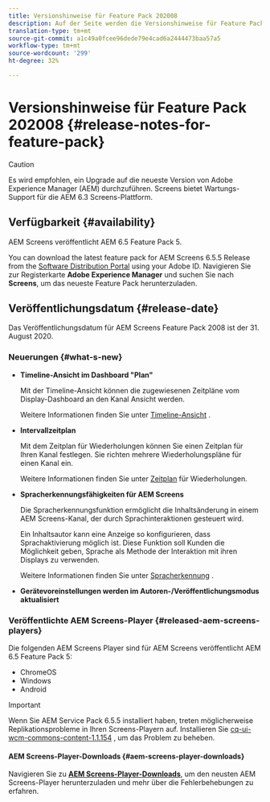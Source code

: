 ```yaml
---
title: Versionshinweise für Feature Pack 202008
description: Auf der Seite werden die Versionshinweise für Feature Pack 2008 beschrieben.
translation-type: tm+mt
source-git-commit: a1c49a0fcee96dede79e4cad6a2444473baa57a5
workflow-type: tm+mt
source-wordcount: '299'
ht-degree: 32%

---
```



# Versionshinweise für Feature Pack 202008 {#release-notes-for-feature-pack}

>[!CAUTION]
>
>Es wird empfohlen, ein Upgrade auf die neueste Version von Adobe Experience Manager (AEM) durchzuführen. Screens bietet Wartungs-Support für die AEM 6.3 Screens-Plattform.

## Verfügbarkeit {#availability}

AEM Screens veröffentlicht AEM 6.5 Feature Pack 5.

You can download the latest feature pack for AEM Screens 6.5.5 Release from the [Software Distribution Portal](https://experience.adobe.com/#/downloads/content/software-distribution/en/aem.html) using your Adobe ID. Navigieren Sie zur Registerkarte **Adobe Experience Manager** und suchen Sie nach **Screens**, um das neueste Feature Pack herunterzuladen.

## Veröffentlichungsdatum {#release-date}

Das Veröffentlichungsdatum für AEM Screens Feature Pack 2008 ist der 31. August 2020.

### Neuerungen {#what-s-new}

* **Timeline-Ansicht im Dashboard &quot;Plan&quot;**

   Mit der Timeline-Ansicht können die zugewiesenen Zeitpläne vom Display-Dashboard an den Kanal Ansicht werden.

   Weitere Informationen finden Sie unter [Timeline-Ansicht](/help/user-guide/channel-assignment-latest-fp.md#timeline-view) .

* **Intervallzeitplan**

   Mit dem Zeitplan für Wiederholungen können Sie einen Zeitplan für Ihren Kanal festlegen. Sie richten mehrere Wiederholungspläne für einen Kanal ein.

   Weitere Informationen finden Sie unter [Zeitplan](/help/user-guide/channel-assignment-latest-fp.md#recurrence-schedule) für Wiederholungen.

* **Spracherkennungsfähigkeiten für AEM Screens**

   Die Spracherkennungsfunktion ermöglicht die Inhaltsänderung in einem AEM Screens-Kanal, der durch Sprachinteraktionen gesteuert wird.

   Ein Inhaltsautor kann eine Anzeige so konfigurieren, dass Sprachaktivierung möglich ist. Diese Funktion soll Kunden die Möglichkeit geben, Sprache als Methode der Interaktion mit ihren Displays zu verwenden.

   Weitere Informationen finden Sie unter [Spracherkennung](voice-recognition.md) .

* **Gerätevoreinstellungen werden im Autoren-/Veröffentlichungsmodus aktualisiert**

### Veröffentlichte AEM Screens-Player {#released-aem-screens-players}

Die folgenden AEM Screens Player sind für AEM Screens veröffentlicht AEM 6.5 Feature Pack 5:

* ChromeOS
* Windows
* Android

>[!IMPORTANT]
>Wenn Sie AEM Service Pack 6.5.5 installiert haben, treten möglicherweise Replikationsprobleme in Ihren Screens-Playern auf. Installieren Sie [cq-ui-wcm-commons-content-1.1.154](/help/user-guide/assets/cq-ui-wcm-commons-content-1.1.154.zip) , um das Problem zu beheben.

#### AEM Screens-Player-Downloads {#aem-screens-player-downloads}

Navigieren Sie zu **[AEM Screens-Player-Downloads](https://download.macromedia.com/screens/)**, um den neusten AEM Screens-Player herunterzuladen und mehr über die Fehlerbehebungen zu erfahren.
